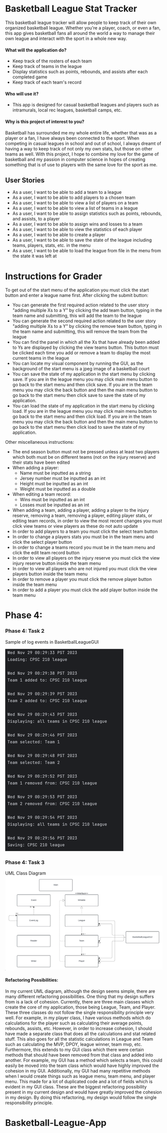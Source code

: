 # Basketball League Stat Tracker

This basketball league tracker will allow people to keep track of their own
organized basketball league. Whether you're a player, coach, or even a fan,
this app gives basketball fans all around the world a way to manage their own
league and interact with the sport in a whole new way.

#### What will the application do?
* Keep track of the rosters of each team
* Keep track of teams in the league
* Display statistics such as points, rebounds, and assists after each completed game
* Keep track of each team's record

#### Who will use it?
* This app is designed for casual basketball leagues and players such as intramurals, local rec leagues, basketball 
camps, etc.

#### Why is this project of interest to you?

Basketball has surrounded me my whole entire life, whether that was as a player or a fan, I have always been 
connected to the sport. When competing in casual leagues in school and out of school, I always dreamt of having a way
to keep track of not only my own stats, but those on other teams as well. With this project, I hope to combine my love
for the game of basketball and my passion in computer science in hopes of creating something that is of use to players
with the same love for the sport as me.
## User Stories
* As a user, I want to be able to add a team to a league
* As a user, I want to be able to add players to a chosen team
* As a user, I want to be able to view a list of players on a team
* As a user, I want to be able to view a list of teams in a league
* As a user, I want to be able to assign statistics such as points, rebounds, and assists, to a player
* As a user, I want to be able to assign wins and losses to a team
* As a user, I want to be able to view the statistics of each player
* As a user, I want to be able to create a player
* As a user, I want to be able to save the state of the league including teams, players, stats, etc. in the menu
* As a user, I want to be able to load the league from file in the menu from the state it was left at

# Instructions for Grader
To get out of the start menu of the application you must click the start button and enter a league name first. 
After clicking the submit button:
* You can generate the first required action related to the user story "adding multiple Xs to a Y" by clicking the add
team button, typing in the team name and submitting, this will add the team to the league
* You can generate the second required action related to the user story "adding multiple Xs to a Y" by clicking the
remove team button, typing in the team name and submitting, this will remove the team from the league
* You can find the panel in which all the Xs that have already been added to Ys are displayed by clicking the view teams
button. This button must be clicked each time you add or remove a team to display the most current teams in the league
* You can locate my visual component by running the GUI, as the background of the start menu is a jpeg image of a 
basketball court
* You can save the state of my application in the start menu by clicking save. If you are in the league menu you may 
click main menu button to go back to the start menu and then click save. If you are in the team menu you may click the 
back button and then the main menu button to go back to the start menu then click save to save the state of my 
application.
* You can load the state of my application in the start menu by clicking load. If you are in the league menu you may
click main menu button to go back to the start menu and then click load. If you are in the team menu you may click the
back button and then the main menu button to go back to the start menu then click load to save the state of my
application.

Other miscellaneous instructions:
* The end season button must not be pressed unless at least two players which both must be on different teams (not on 
the injury reserve) and their stats have been edited
* When adding a player:
  * Name must be inputted as a string
  * Jersey number must be inputted as an int
  * Height must be inputted as an int
  * Weight must be inputted as a double
* When editing a team record:
  * Wins must be inputted as an int
  * Losses must be inputted as an int
* When adding a team, adding a player, adding a player to the injury reserve, removing a team, removing a player, 
editing player stats, or editing team records, in order to view the most recent changes you must click view teams or
view players as these do not auto update
* In order to add players to a team you must click the select team button
* In order to change a players stats you must be in the team menu and click the select player button
* In order to change a teams record you must be in the team menu and click the edit team record button
* In order to view all players on the injury reserve you must click the view injury reserve button inside the team menu
* In order to view all players who are not injured you must click the view players button inside the team menu
* In order to remove a player you must click the remove player button inside the team menu
* In order to add a player you must click the add player button inside the team menu
# Phase 4:


### Phase 4: Task 2
Sample of log events in BasketballLeagueGUI

![img.png](img.png)


### Phase 4: Task 3
UML Class Diagram
![img_1.png](img_1.png)

#### Refactoring Possibilities:
In my current UML diagram, although the design seems simple, there are many different refactoring 
possibilities. One thing that my design suffers from is a lack of cohesion. Currently, there are three main classes 
which create the core of my application, those being League, Team, and Player. These three classes do not follow the
single responsibility principle very well. For example, in my player class, I have various methods which do calculations
for the player such as calculating their average points, rebounds, assists, etc. However, in order to increase
cohesion, I should have made a separate class that does all the calculations and stat related stuff. This also goes for
all the statistic calculations in League and Team such as calculating the MVP, DPOY, league winner, team mvp, etc.
Furthermore, this extends to my GUI class which there were certain methods that should have been removed from that class
and added into another. For example, my GUI has a method which selects a team, this could easily be moved into the team
class which would have highly improved the cohesion in my GUI. Additionally, my GUI had many repetitive methods when I
would create things such as league menu, team menu, and player menu. This made for a lot of duplicated code and a lot of
fields which is evident in my GUI class. These are the biggest refactoring possibility present in my
current design and would have greatly improved the cohesion in my design. By doing this refactoring, my design would
follow the single responsibility principle.





# Basketball-League-App
